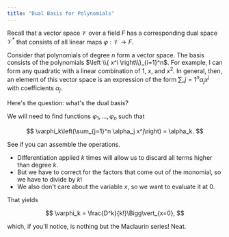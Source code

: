 ```yaml
---
title: "Dual Basis for Polynomials"
---
```


Recall that a vector space $\mathcal{V}$ over a field $F$ has a corresponding dual space $\mathcal{V}^*$ that consists of all linear maps $\varphi: \mathcal{V} \to F$.

Consider that polynomials of degree $n$ form a vector space. The basis consists of the polynomials $\left \\{ x^i \right\\}_{i=1}^n$. For example, I can form any quadratic with a linear combination of $1$, $x$, and $x^2$. In general, then, an element of this vector space is an expression of the form $\sum\_{j=1}^n \alpha_j x^j$ with coefficients $\alpha_j$.

Here's the question: what's the dual basis?

We will need to find functions $\varphi_1, \dots, \varphi_n$ such that 

$$
\varphi_k\left(\sum_{j=1}^n \alpha_j x^j\right) = \alpha_k.
$$

See if you can assemble the operations. 

* Differentiation applied $k$ times will allow us to discard all terms higher than degree $k$.
* But we have to correct for the factors that come out of the monomial, so we have to divide by $k!$
* We also don't care about the variable $x$, so we want to evaluate it at 0.

That yields

$$
\varphi_k = \frac{D^k}{k!}\Bigg\vert_{x=0},
$$

which, if you'll notice, is nothing but the Maclaurin series! Neat.